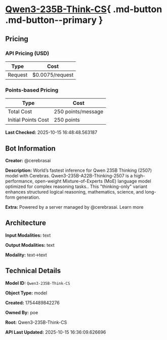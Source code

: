 # [Qwen3-235B-Think-CS](https://poe.com/Qwen3-235B-Think-CS){ .md-button .md-button--primary }

## Pricing

### API Pricing (USD)

| Type | Cost |
|------|------|
| Request | $0.0075/request |

### Points-based Pricing

| Type | Cost |
|------|------|
| Total Cost | 250 points/message |
| Initial Points Cost | 250 points |

**Last Checked:** 2025-10-15 16:48:48.563187


## Bot Information

**Creator:** @cerebrasai

**Description:** World’s fastest inference for Qwen 235B Thinking (2507) model with Cerebras. Qwen3-235B-A22B-Thinking-2507 is a high-performance, open-weight Mixture-of-Experts (MoE) language model optimized for complex reasoning tasks.. This "thinking-only" variant enhances structured logical reasoning, mathematics, science, and long-form generation.

**Extra:** Powered by a server managed by @cerebrasai. Learn more


## Architecture

**Input Modalities:** text

**Output Modalities:** text

**Modality:** text->text


## Technical Details

**Model ID:** `Qwen3-235B-Think-CS`

**Object Type:** model

**Created:** 1754489842276

**Owned By:** poe

**Root:** Qwen3-235B-Think-CS

**API Last Updated:** 2025-10-15 16:36:09.626696

